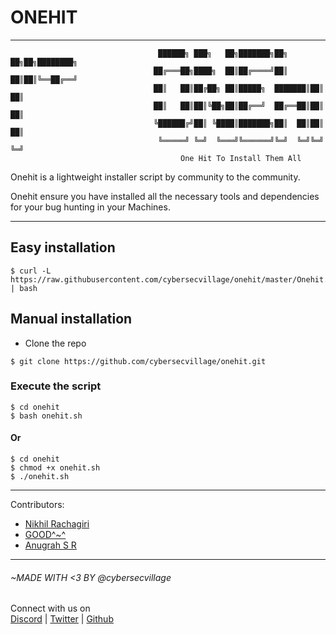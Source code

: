 # ONEHIT
---
```
                                 ██████╗ ███╗   ██╗███████╗██╗  ██╗██╗████████╗
                                ██╔═══██╗████╗  ██║██╔════╝██║  ██║██║╚══██╔══╝
                                ██║   ██║██╔██╗ ██║█████╗  ███████║██║   ██║
                                ██║   ██║██║╚██╗██║██╔══╝  ██╔══██║██║   ██║
                                ╚██████╔╝██║ ╚████║███████╗██║  ██║██║   ██║
                                 ╚═════╝ ╚═╝  ╚═══╝╚══════╝╚═╝  ╚═╝╚═╝   ╚═╝
                                      One Hit To Install Them All
```
Onehit is a lightweight installer script by community to the community.

Onehit ensure you have installed all the necessary tools and dependencies for your bug hunting in your Machines.

---
## Easy installation

```
$ curl -L https://raw.githubusercontent.com/cybersecvillage/onehit/master/Onehit.sh | bash
```

## Manual installation
* Clone the repo
```
$ git clone https://github.com/cybersecvillage/onehit.git
```


### Execute the script
```
$ cd onehit
$ bash onehit.sh
```
#### Or
```
$ cd onehit
$ chmod +x onehit.sh
$ ./onehit.sh
```
---
Contributors:
* [Nikhil Rachagiri](https://twitter.com/unethicalnoob)
* [GOOD^~^]()
* [Anugrah S R](https://twitter.com/cyph3r_asr)
---
###### ~MADE WITH <3 BY @cybersecvillage
Connect with us on  
[Discord](https://discord.gg/VSkNEyG) | [Twitter](https://twitter.com/CybersecVillage) | [Github](https://github.com/cybersecvillage)
